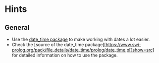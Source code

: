 # Hints

## General

- Use the [date_time package][date_time_package] to make working with dates a lot easier.
- Check the [source of the date_time package][https://www.swi-prolog.org/pack/file_details/date_time/prolog/date_time.pl?show=src] for detailed information on how to use the package.

[date_time_package]: https://www.swi-prolog.org/pack/list?p=date_time
[date_time-package-source]: https://www.swi-prolog.org/pack/file_details/date_time/prolog/date_time.pl?show=src